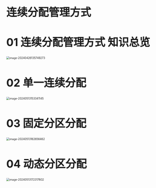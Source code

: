 # 连续分配管理方式



# 01 连续分配管理方式 知识总览

<img src="https://cvp.oss-cn-shanghai.aliyuncs.com/picgo/202404261357463.png" alt="image-20240426135749273" style="zoom:50%;" />



# 02 单一连续分配

<img src="https://cvp.oss-cn-shanghai.aliyuncs.com/picgo/202405131533282.png" alt="image-20240513153341145" style="zoom:50%;" />



# 03 固定分区分配

<img src="https://cvp.oss-cn-shanghai.aliyuncs.com/picgo/202405131626877.png" alt="image-20240513162656462" style="zoom:50%;" />



# 04 动态分区分配

<img src="https://cvp.oss-cn-shanghai.aliyuncs.com/picgo/202405131723188.png" alt="image-20240513172317602" style="zoom:50%;" />

